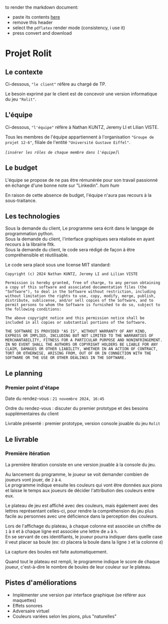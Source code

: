to render the markdown document:
 - paste its contents [here](https://md-to-pdf.fly.dev/)
 - remove this header
 - select the ``pdflatex`` render mode (consistency, i use it)
 - press convert and download

# Projet Rolit

## Le contexte

Ci-dessous, ``"le client"`` réfère au chargé de TP.

Le besoin exprimé par le client est de concevoir une version informatique du jeu ``"Rolit"``.

## L'équipe

Ci-dessous, ``"l'équipe"`` réfère à Nathan KUNTZ, Jeremy LI et Lilian VISTE.

Tous les membres de l'équipe appartiennent à l'organisation ``"Groupe de projet 12-6"``, filiale de l'entité ``"Université Gustave Eiffel"``.

_``[insérer les rôles de chaque membre dans l'équipe]``_\

## Le budget

L'équipe se propose de ne pas être rémunérée pour son travail passionné en échange d'une bonne note sur "Linkedin". *hum hum*

En raison de cette absence de budget, l'équipe n'aura pas recours à la sous-traitance.

## Les technologies

Sous la demande du client, Le programme sera écrit dans le langage de programmation python.\
Sous la demande du client, l'interface graphiques sera réalisée en ayant recours à la librairie fltk.\
Sous la demande du client, le code sera rédigé de façon à être compréhensible et réutilisable.

Le code sera placé sous une license MIT standard:

``Copyright (c) 2024 Nathan KUNTZ, Jeremy LI and Lilian VISTE``

``Permission is hereby granted, free of charge, to any person obtaining a copy of this software and associated documentation files (the "Software"), to deal in the Software without restriction, including without limitation the rights to use, copy, modify, merge, publish, distribute, sublicense, and/or sell copies of the Software, and to permit persons to whom the Software is furnished to do so, subject to the following conditions:``

``The above copyright notice and this permission notice shall be included in all copies or substantial portions of the Software.``

``THE SOFTWARE IS PROVIDED "AS IS", WITHOUT WARRANTY OF ANY KIND, EXPRESS OR IMPLIED, INCLUDING BUT NOT LIMITED TO THE WARRANTIES OF MERCHANTABILITY, FITNESS FOR A PARTICULAR PURPOSE AND NONINFRINGEMENT. IN NO EVENT SHALL THE AUTHORS OR COPYRIGHT HOLDERS BE LIABLE FOR ANY CLAIM, DAMAGES OR OTHER LIABILITY, WHETHER IN AN ACTION OF CONTRACT, TORT OR OTHERWISE, ARISING FROM, OUT OF OR IN CONNECTION WITH THE SOFTWARE OR THE USE OR OTHER DEALINGS IN THE SOFTWARE.``

## Le planning

### Premier point d'étape

Date du rendez-vous : ``21 novembre 2024, 16:45``

Ordre du rendez-vous : discuter du premier prototype et des besoins supplémentaires du client

Livrable présenté : premier prototype, version console jouable du jeu ``Rolit``

## Le livrable

### Première itération

La première itération consiste en une version jouable à la console du jeu.

Au lancement du programme, le joueur se voit demander combien de joueurs vont jouer, de ``2`` à ``4``.\
Le programme indique ensuite les couleurs qui vont être données aux pions et laisse le temps aux joueurs de décider l'attribution des couleurs entre eux.

Le plateau de jeu est affiché avec des couleurs, mais également avec des lettres représentant celles-ci, pour rendre la compréhension du jeu plus facile au personnes avec une déficience dans la perception des couleurs.

Lors de l'affichage du plateau, à chaque colonne est associée un chiffre de ``1`` à ``8`` et à chaque ligne est associée une lettre de ``a`` à ``h``.\
En se servant de ces identifiants, le joueur pourra indiquer dans quelle case il veut placer sa boule (ex: ``d3`` placera la boule dans la ligne ``3`` et la colonne ``d``)

La capture des boules est faite automatiquement.

Quand tout le plateau est rempli, le programme indique le score de chaque joueur, c'est-à-dire le nombre de boules de leur couleur sur le plateau.

## Pistes d'améliorations

* Implémenter une version par interface graphique (se référer aux maquettes)
* Effets sonores
* Adversaire virtuel
* Couleurs variées selon les pions, plus "naturelles"